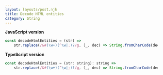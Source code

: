 ```yaml
---
layout: layouts/post.njk
title: Decode HTML entities
category: String
---
```


**JavaScript version**

```js
const decodeHtmlEntities = (str) =>
	str.replace(/&#(\w+)(^\w|;)?/g, (_, dec) => String.fromCharCode(dec));
```

**TypeScript version**

```js
const decodeHtmlEntities = (str: string): string =>
	str.replace(/&#(\w+)(^\w|;)?/g, (_, dec) => String.fromCharCode(dec));
```
